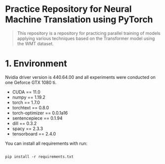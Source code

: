 # Practice Repository for Neural Machine Translation using PyTorch
>This repository is a repository for practicing parallel training of models applying various techniques based on the Transformer model using the WMT dataset.  

# 1. Environment   
Nvidia driver version is 440.64.00 and all experiments were conducted on one Geforce GTX 1080 ti.  

- CUDA == 11.0  
- numpy == 1.19.2  
- torch == 1.7.0  
- torchtext == 0.8.0  
- torch-optimizer == 0.0.1a16  
- sentencepiece == 0.1.94  
- dill == 0.3.2  
- spacy == 2.3.3
- tensorboard == 2.4.0

You can install all requirements with run:  
<pre>
<code>
pip install -r requirements.txt
</code>
</pre>
